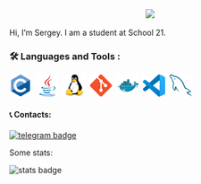 <div id="header" align="center">
  <img src="https://media.giphy.com/media/v1.Y2lkPTc5MGI3NjExZ3RvZG00MDBpZzdveWVlMnlzcTBzd3Q2ZHBkMnd4aWFqYm0xdW9sbSZlcD12MV9pbnRlcm5hbF9naWZfYnlfaWQmY3Q9Zw/Lmy23L3RkJ0sEWokRN/giphy.gif" width="100"/>  
</div>

Hi, I’m Sergey.
I am a student at School 21.

### :hammer_and_wrench: Languages and Tools :
<div>
  <img src="https://github.com/devicons/devicon/blob/master/icons/c/c-original.svg" title="C" alt="C" width="40" height="40"/>&nbsp;
  <img src="https://github.com/devicons/devicon/blob/master/icons/java/java-original.svg" title="Java" alt="Java" width="40" height="40"/>&nbsp;  
  <img src="https://github.com/devicons/devicon/blob/master/icons/linux/linux-original.svg" title="Linux" alt="Linux" width="40" height="40"/>&nbsp;
  <img src="https://github.com/devicons/devicon/blob/master/icons/git/git-original.svg" title="Git" alt="Git" width="40" height="40"/>&nbsp;
  <img src="https://github.com/devicons/devicon/blob/master/icons/docker/docker-original.svg" title="Docker" alt="Docker" width="40" height="40"/>&nbsp;
  <img src="https://github.com/devicons/devicon/blob/master/icons/vscode/vscode-original.svg" title="VSCode" alt="VSCode" width="40" height="40"/>&nbsp;
  <img src="https://github.com/devicons/devicon/blob/master/icons/mysql/mysql-original.svg" title="MySQL" alt="MySQL" width="40" height="40"/>&nbsp;
  
</div>


#### 📞 Contacts: 
[![telegram badge](https://img.shields.io/badge/Telegram-2CA5E0?style=for-the-badge&logo=telegram&logoColor=white)](https://t.me/SSV_5809)

Some stats:

![stats badge](https://komarev.com/ghpvc/?username=SavushkinSV&color=red&style=for-the-badge)
